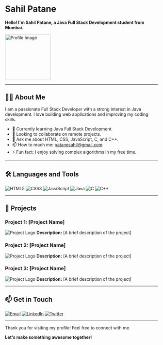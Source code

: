 # Sahil Patane

**Hello! I'm Sahil Patane, a Java Full Stack Development student from Mumbai.**

<img src="https://your-image-url.com" alt="Profile Image" width="150" /> <!-- Replace with your profile image URL -->

---

## 👩‍💻 About Me

I am a passionate Full Stack Developer with a strong interest in Java development. I love building web applications and improving my coding skills.

- 🌱 Currently learning Java Full Stack Development.
- 👯 Looking to collaborate on remote projects.
- 💬 Ask me about HTML, CSS, JavaScript, C, and C++.
- 📫 How to reach me: [patanesahil@gmail.com](mailto:patanesahil@gmail.com)
- ⚡ Fun fact: I enjoy solving complex algorithms in my free time.

---

## 🛠️ Languages and Tools

![HTML5](https://img.shields.io/badge/-HTML5-E34F26?style=flat-square&logo=html5&logoColor=white)
![CSS3](https://img.shields.io/badge/-CSS3-1572B6?style=flat-square&logo=css3)
![JavaScript](https://img.shields.io/badge/-JavaScript-F7DF1E?style=flat-square&logo=javascript&logoColor=black)
![Java](https://img.shields.io/badge/-Java-007396?style=flat-square&logo=java&logoColor=white)
![C](https://img.shields.io/badge/-C-A8B9CC?style=flat-square&logo=c&logoColor=black)
![C++](https://img.shields.io/badge/-C++-00599C?style=flat-square&logo=c%2B%2B&logoColor=white)

---

## 🚀 Projects

### Project 1: [Project Name]
![Project Logo](https://via.placeholder.com/50) <!-- Replace with your project logo URL -->
**Description:** [A brief description of the project]

### Project 2: [Project Name]
![Project Logo](https://via.placeholder.com/50) <!-- Replace with your project logo URL -->
**Description:** [A brief description of the project]

### Project 3: [Project Name]
![Project Logo](https://via.placeholder.com/50) <!-- Replace with your project logo URL -->
**Description:** [A brief description of the project]

---

## 📫 Get in Touch

[![Email](https://img.shields.io/badge/-patanesahil@gmail.com-EA4335?style=flat-square&logo=gmail&logoColor=white)](mailto:patanesahil@gmail.com)
[![LinkedIn](https://img.shields.io/badge/-Sahil%20Patane-0077B5?style=flat-square&logo=linkedin&logoColor=white)](https://www.linkedin.com/in/sahil-patane-b58005314?utm_source=share&utm_campaign=share_via&utm_content=profile&utm_medium=android_app)
[![Twitter](https://img.shields.io/badge/-SahilPatane-1DA1F2?style=flat-square&logo=twitter&logoColor=white)](https://x.com/SahilPatane?t=b9dCDIhvLQ_cQAucr-U74Q&s=09)

---

Thank you for visiting my profile! Feel free to connect with me.

**Let's make something awesome together!**
